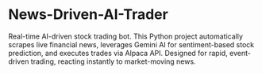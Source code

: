 # News-Driven-AI-Trader
Real-time AI-driven stock trading bot. This Python project automatically scrapes live financial news, leverages Gemini AI for sentiment-based stock prediction, and executes trades via Alpaca API. Designed for rapid, event-driven trading, reacting instantly to market-moving news.
